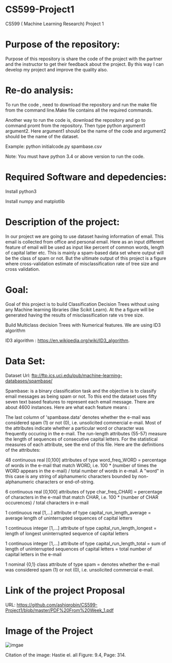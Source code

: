 # CS599-Project1
CS599 ( Machine Learning Research) Project 1
# Purpose of the repository:
Purpose of this repository is share the code of the project with the partner and the instructor to get their feedback about the project. By this way I can develop my project and improve the quality also.
# Re-do analysis:
To run the code , need to download the repository and run the make file from the command line.Make  file contains all the required commands.

Another way to run the code is, download the repository and go to command promt from the repository. Then type python argument1 argument2. Here argument1 should be the name of the code and argument2 should be the name of the dataset. 

Example: python initialcode.py spambase.csv

Note: You must have python 3.4 or above version to run the code.
# Required Software and depedencies:
Install python3

Install numpy and matplotlib 

# Description of the project:

In our project we are going to use dataset having information of email. This email is collected from office and personal email. Here as an input different feature of email will be used as input like percent of common words, length of capital latter etc. This is mainly a spam-based data set where output will be the class of spam or not. But the ultimate output of this project is a figure where cross-validation estimate of misclassification rate of tree size and cross validation. 

# Goal:

Goal of this project is to build Classification Decision Trees without using any Machine learning libraries (like Scikit Learn).
At the a figure will be generated having the results of misclassification rate vs tree size.

Build Multiclass decision Trees with Numerical features. We are using ID3 algorithm

ID3 algorithm : https://en.wikipedia.org/wiki/ID3_algorithm.

# Data Set:

Dataset Url: ftp://ftp.ics.uci.edu/pub/machine-learning-databases/spambase/

Spambase: is a binary classification task and the objective is to classify email messages as being spam or not. To this end the dataset uses fifty seven text based features to represent each email message. There are about 4600 instances. Here are what each feature means :

The last column of 'spambase.data' denotes whether the e-mail was considered spam (1) or not (0), i.e. unsolicited commercial e-mail. Most of the attributes indicate whether a particular word or character was frequently occuring in the e-mail. The run-length attributes (55-57) measure the length of sequences of consecutive capital letters. For the statistical measures of each attribute, see the end of this file. Here are the definitions of the attributes:

48 continuous real [0,100] attributes of type word_freq_WORD = percentage of words in the e-mail that match WORD, i.e. 100 * (number of times the WORD appears in the e-mail) / total number of words in e-mail. A "word" in this case is any string of alphanumeric characters bounded by non-alphanumeric characters or end-of-string.

6 continuous real [0,100] attributes of type char_freq_CHAR] = percentage of characters in the e-mail that match CHAR, i.e. 100 * (number of CHAR occurences) / total characters in e-mail

1 continuous real [1,...] attribute of type capital_run_length_average = average length of uninterrupted sequences of capital letters

1 continuous integer [1,...] attribute of type capital_run_length_longest = length of longest uninterrupted sequence of capital letters

1 continuous integer [1,...] attribute of type capital_run_length_total = sum of length of uninterrupted sequences of capital letters = total number of capital letters in the e-mail

1 nominal {0,1} class attribute of type spam = denotes whether the e-mail was considered spam (1) or not (0), i.e. unsolicited commercial e-mail.


# Link of the project Proposal
 URL: https://github.com/ashiqrobin/CS599-Project1/blob/master/PDF%20From%20Week_1.pdf
 
# Image of the Project
![imgae](https://github.com/ashiqrobin/CS599-Project1/blob/master/Image.JPG)

Citation of the image:
Hastie el. all Figure: 9.4, Page: 314.
